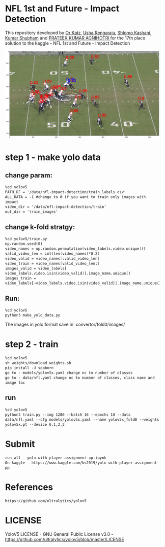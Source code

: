 # NFL 1st and Future - Impact Detection
This repository developed by [Or Katz](https://www.linkedin.com/in/or-katz-9ba885114/), [Usha Rengaraju](https://medium.com/@usharengaraju), [Shlomo Kashani](https://www.linkedin.com/in/quantscientist/), [Kumar Shubham](https://www.linkedin.com/in/kumar-shubham-iitd/) and [PRATEEK KUMAR AGNIHOTRI
](https://www.linkedin.com/in/prateek-kumar-agnihotri-18b498157/)  for the 17th place solution to the kaggle - NFL 1st and Future - Impact Detection

![alt text](https://github.com/OrKatz7/NFL/blob/main/docs/nfl.png)

# step 1 - make yolo data
## change param:
```
%cd yolov5
PATH_DF = '/data/nfl-impact-detection/train_labels.csv'
ALL_DATA = -1 #change to 0 if you want to train only images with impact
video_dir = '/data/nfl-impact-detection/train'
out_dir = 'train_images'
```
## change k-fold stratgy:
```
%cd yolov5/train.py
np.random.seed(0)
video_names = np.random.permutation(video_labels.video.unique())
valid_video_len = int(len(video_names)*0.2)
video_valid = video_names[:valid_video_len]
video_train = video_names[valid_video_len:]
images_valid = video_labels[ video_labels.video.isin(video_valid)].image_name.unique()
images_train = video_labels[~video_labels.video.isin(video_valid)].image_name.unique()
```
## Run:
```
%cd yolov5
python3 make_yolo_data.py
```
The images in yolo format save in: convertor/fold0/images/

# step 2 - train
```
%cd yolov5
sh weights/download_weights.sh
pip install -U seaborn
go to - models/yolov5x.yaml change nc to number of classes
go to - data/nfl.yaml change nc to number of classes, class name and image loc
```
## run
```
%cd yolov5
python3 train.py --img 1280 --batch 16 --epochs 10 --data data/nfl.yaml --cfg models/yolov5x.yaml --name yolov5x_fold0 --weights yolov5x.pt --device 0,1,2,3
```
# Submit
```
run_all - yolo-with-player-assignment-pp.ipynb
On kaggle - https://www.kaggle.com/ks2019/yolo-with-player-assignment-pp
```
# References
```
https://github.com/ultralytics/yolov5
```
# LICENSE
YoloV5 LICENSE - GNU General Public License v3.0 - https://github.com/ultralytics/yolov5/blob/master/LICENSE
